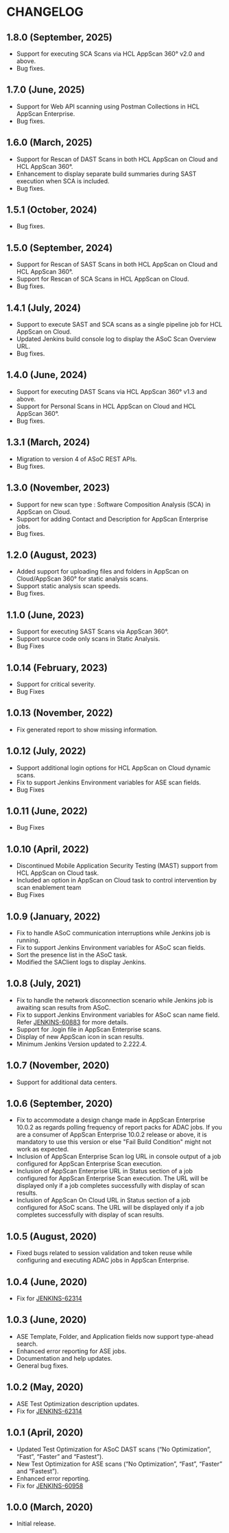 CHANGELOG
=========
1.8.0 (September, 2025)
------
- Support for executing SCA Scans via HCL AppScan 360° v2.0 and above.
- Bug fixes.

1.7.0 (June, 2025)
------
- Support for Web API scanning using Postman Collections in HCL AppScan Enterprise.
- Bug fixes.

1.6.0 (March, 2025)
------
- Support for Rescan of DAST Scans in both HCL AppScan on Cloud and HCL AppScan 360°.
- Enhancement to display separate build summaries during SAST execution when SCA is included.
- Bug fixes.

1.5.1 (October, 2024)
------
- Bug fixes.

1.5.0 (September, 2024)
------
- Support for Rescan of SAST Scans in both HCL AppScan on Cloud and HCL AppScan 360°.
- Support for Rescan of SCA Scans in HCL AppScan on Cloud.
- Bug fixes.

1.4.1 (July, 2024)
------
- Support to execute SAST and SCA scans as a single pipeline job for HCL AppScan on Cloud.
- Updated Jenkins build console log to display the ASoC Scan Overview URL.
- Bug fixes.

1.4.0 (June, 2024)
------
- Support for executing DAST Scans via HCL AppScan 360° v1.3 and above.
- Support for Personal Scans in HCL AppScan on Cloud and HCL AppScan 360°.
- Bug fixes.

1.3.1 (March, 2024)
------
- Migration to version 4 of ASoC REST APIs.
- Bug fixes.

1.3.0 (November, 2023)
------
- Support for new scan type : Software Composition Analysis (SCA) in AppScan on Cloud.
- Support for adding Contact and Description for AppScan Enterprise jobs.
- Bug fixes.

1.2.0 (August, 2023)
------
- Added support for uploading files and folders in AppScan on Cloud/AppScan 360° for static analysis scans.
- Support static analysis scan speeds.
- Bug fixes.

1.1.0 (June, 2023)
------
- Support for executing SAST Scans via AppScan 360°.
- Support source code only scans in Static Analysis.
- Bug Fixes

1.0.14 (February, 2023)
------
* Support for critical severity.
* Bug Fixes
  
1.0.13 (November, 2022)
------
* Fix generated report to show missing information.

1.0.12 (July, 2022)
------
* Support additional login options for HCL AppScan on Cloud dynamic scans.
* Fix to support Jenkins Environment variables for ASE scan fields.
* Bug Fixes

1.0.11 (June, 2022)
------
* Bug Fixes

1.0.10 (April, 2022)
------
* Discontinued Mobile Application Security Testing (MAST) support from HCL AppScan on Cloud task.
* Included an option in AppScan on Cloud task to control intervention by scan enablement team
* Bug Fixes

1.0.9 (January, 2022)
------
* Fix to handle ASoC communication interruptions while Jenkins job is running.
* Fix to support Jenkins Environment variables for ASoC scan fields.
* Sort the presence list in the ASoC task.
* Modified the SAClient logs to display Jenkins.

1.0.8 (July, 2021)
------
* Fix to handle the network disconnection scenario while Jenkins job is awaiting scan results from ASoC.
* Fix to support Jenkins Environment variables for ASoC scan name field. Refer [JENKINS-60883](https://issues.jenkins-ci.org/browse/JENKINS-60883) for more details.
* Support for .login file in AppScan Enterprise scans.
* Display of new AppScan icon in scan results.
* Minimum Jenkins Version updated to 2.222.4.

1.0.7 (November, 2020)
------
* Support for additional data centers.

1.0.6 (September, 2020)
------
* Fix to accommodate a design change made in AppScan Enterprise 10.0.2 as regards polling frequency of report packs for ADAC jobs. If you are a consumer of AppScan Enterprise 10.0.2 release or above, it is mandatory to use this version or else "Fail Build Condition" might not work as expected.
* Inclusion of AppScan Enterprise Scan log URL in console output of a job configured for AppScan Enterprise Scan execution.
* Inclusion of AppScan Enterprise URL in Status section of a job configured for AppScan Enterprise Scan execution. The URL will be displayed only if a job completes successfully with display of scan results.
* Inclusion of AppScan On Cloud URL in Status section of a job configured for ASoC scans. The URL will be displayed only if a job completes successfully with display of scan results.

1.0.5 (August, 2020)
------
* Fixed bugs related to session validation and token reuse while configuring and executing ADAC jobs in AppScan Enterprise.

1.0.4 (June, 2020)
------
* Fix for [JENKINS-62314](https://issues.jenkins-ci.org/browse/JENKINS-62314)

1.0.3 (June, 2020)
------
* ASE Template, Folder, and Application fields now support type-ahead search.
* Enhanced error reporting for ASE jobs.
* Documentation and help updates.
* General bug fixes.

1.0.2 (May, 2020)
------
* ASE Test Optimization description updates.
* Fix for [JENKINS-62314](https://issues.jenkins-ci.org/browse/JENKINS-62314)

1.0.1 (April, 2020)
------
* Updated Test Optimization for ASoC DAST scans (“No Optimization”, “Fast”, “Faster” and “Fastest”).
* New Test Optimization for ASE scans (“No Optimization”, “Fast”, “Faster” and “Fastest”).
* Enhanced error reporting.
* Fix for [JENKINS-60958](https://issues.jenkins-ci.org/browse/JENKINS-60958)

1.0.0 (March, 2020)
------
* Initial release.
